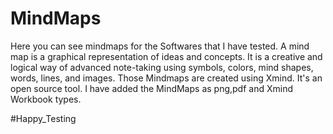 # MindMaps
 Here you can see mindmaps for the Softwares that I have tested. 
A mind map is a graphical representation of ideas and concepts. It is a creative and logical way of advanced note-taking using symbols, colors, mind shapes, words, lines, and images.
Those Mindmaps are created using Xmind. It's an open source tool. I have added the MindMaps as png,pdf and Xmind Workbook types. 

#Happy_Testing
